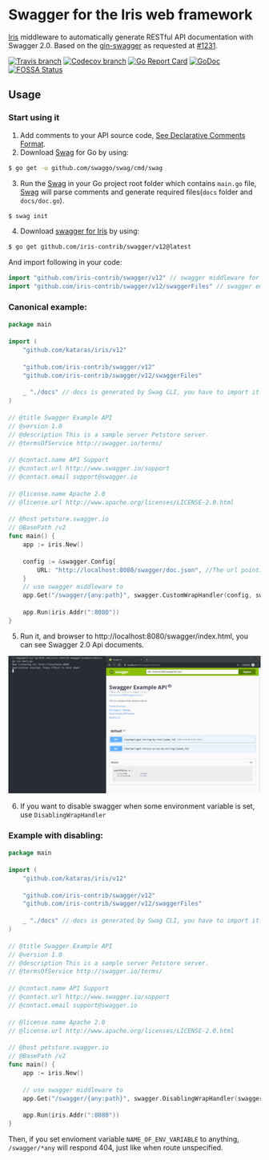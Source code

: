 # Swagger for the Iris web framework

[Iris](https://github.com/kataras/iris) middleware to automatically generate RESTful API documentation with Swagger 2.0. Based on the [gin-swagger](https://github.com/swaggo/gin-swagger) as requested at [#1231](https://github.com/kataras/iris/issues/1231).

[![Travis branch](https://img.shields.io/travis/iris-contrib/swagger/v12.svg)](https://travis-ci.org/iris-contrib/swagger)
[![Codecov branch](https://img.shields.io/codecov/c/github/iris-contrib/swagger/master.svg)](https://codecov.io/gh/iris-contrib/swagger)
[![Go Report Card](https://goreportcard.com/badge/github.com/iris-contrib/swagger)](https://goreportcard.com/report/github.com/iris-contrib/swagger)
[![GoDoc](https://godoc.org/github.com/iris-contrib/swagger?status.svg)](https://godoc.org/github.com/iris-contrib/swagger)
[![FOSSA Status](https://app.fossa.io/api/projects/git%2Bgithub.com%2Firis-contrib%2Fswagger.svg?type=shield)](https://app.fossa.io/projects/git%2Bgithub.com%2Firis-contrib%2Fswagger?ref=badge_shield)

## Usage

### Start using it
1. Add comments to your API source code, [See Declarative Comments Format](https://swaggo.github.io/swaggo.io/declarative_comments_format/).
2. Download [Swag](https://github.com/swaggo/swag) for Go by using:

```sh
$ go get -u github.com/swaggo/swag/cmd/swag
```

3. Run the [Swag](https://github.com/swaggo/swag) in your Go project root folder which contains `main.go` file, [Swag](https://github.com/swaggo/swag) will parse comments and generate required files(`docs` folder and `docs/doc.go`).

```sh
$ swag init
```

4. Download [swagger for Iris](https://github.com/iris-contrib/swagger) by using:

```sh
$ go get github.com/iris-contrib/swagger/v12@latest
```

And import following in your code:

```go
import "github.com/iris-contrib/swagger/v12" // swagger middleware for Iris 
import "github.com/iris-contrib/swagger/v12/swaggerFiles" // swagger embed files

```

### Canonical example:

```go
package main

import (
    "github.com/kataras/iris/v12"

    "github.com/iris-contrib/swagger/v12"
    "github.com/iris-contrib/swagger/v12/swaggerFiles"

    _ "./docs" // docs is generated by Swag CLI, you have to import it.
)

// @title Swagger Example API
// @version 1.0
// @description This is a sample server Petstore server.
// @termsOfService http://swagger.io/terms/

// @contact.name API Support
// @contact.url http://www.swagger.io/support
// @contact.email support@swagger.io

// @license.name Apache 2.0
// @license.url http://www.apache.org/licenses/LICENSE-2.0.html

// @host petstore.swagger.io
// @BasePath /v2
func main() {
    app := iris.New()

    config := &swagger.Config{
        URL: "http://localhost:8080/swagger/doc.json", //The url pointing to API definition
    }
    // use swagger middleware to 
    app.Get("/swagger/{any:path}", swagger.CustomWrapHandler(config, swaggerFiles.Handler))

    app.Run(iris.Addr(":8080"))
}
```

5. Run it, and browser to http://localhost:8080/swagger/index.html, you can see Swagger 2.0 Api documents.

![swagger_index.html](example.png)

6. If you want to disable swagger when some environment variable is set, use `DisablingWrapHandler`

### Example with disabling:

```go
package main

import (
    "github.com/kataras/iris/v12"

    "github.com/iris-contrib/swagger/v12"
    "github.com/iris-contrib/swagger/v12/swaggerFiles"

    _ "./docs" // docs is generated by Swag CLI, you have to import it.
)

// @title Swagger Example API
// @version 1.0
// @description This is a sample server Petstore server.
// @termsOfService http://swagger.io/terms/

// @contact.name API Support
// @contact.url http://www.swagger.io/support
// @contact.email support@swagger.io

// @license.name Apache 2.0
// @license.url http://www.apache.org/licenses/LICENSE-2.0.html

// @host petstore.swagger.io
// @BasePath /v2
func main() {
    app := iris.New()

    // use swagger middleware to 
    app.Get("/swagger/{any:path}", swagger.DisablingWrapHandler(swaggerFiles.Handler, "NAME_OF_ENV_VARIABLE"))

    app.Run(iris.Addr(":8080"))
}
```

Then, if you set envioment variable `NAME_OF_ENV_VARIABLE` to anything, `/swagger/*any`
will respond 404, just like when route unspecified.
